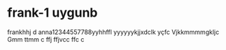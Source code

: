 # frank-1 uygunb
frankhhj  d
anna12344557788yyhhffl
yyyyyykjjxdclk
yçfc
Vjkkmmmmgkljc
Gmm
ttmm c ffj
  ffjvcc
  ffc
c
